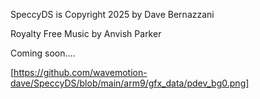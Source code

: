 SpeccyDS is Copyright 2025 by Dave Bernazzani

Royalty Free Music by Anvish Parker

Coming soon....

[https://github.com/wavemotion-dave/SpeccyDS/blob/main/arm9/gfx_data/pdev_bg0.png]
